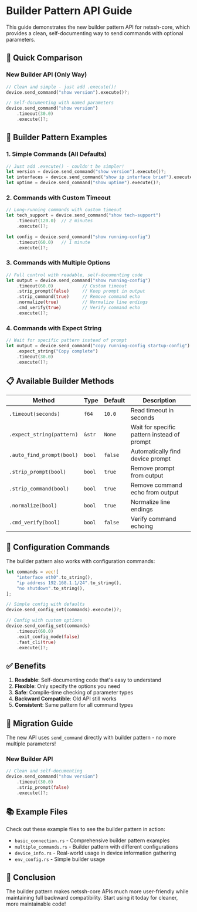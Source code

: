 # Builder Pattern API Guide

This guide demonstrates the new builder pattern API for netssh-core, which provides a clean, self-documenting way to send commands with optional parameters.

## 🎯 Quick Comparison

### New Builder API (Only Way)
```rust
// Clean and simple - just add .execute()!
device.send_command("show version").execute()?;

// Self-documenting with named parameters
device.send_command("show version")
    .timeout(30.0)
    .execute()?;
```

## 🚀 Builder Pattern Examples

### 1. Simple Commands (All Defaults)
```rust
// Just add .execute() - couldn't be simpler!
let version = device.send_command("show version").execute()?;
let interfaces = device.send_command("show ip interface brief").execute()?;
let uptime = device.send_command("show uptime").execute()?;
```

### 2. Commands with Custom Timeout
```rust
// Long-running commands with custom timeout
let tech_support = device.send_command("show tech-support")
    .timeout(120.0)  // 2 minutes
    .execute()?;

let config = device.send_command("show running-config")
    .timeout(60.0)   // 1 minute
    .execute()?;
```

### 3. Commands with Multiple Options
```rust
// Full control with readable, self-documenting code
let output = device.send_command("show running-config")
    .timeout(60.0)           // Custom timeout
    .strip_prompt(false)     // Keep prompt in output
    .strip_command(true)     // Remove command echo
    .normalize(true)         // Normalize line endings
    .cmd_verify(true)        // Verify command echo
    .execute()?;
```

### 4. Commands with Expect String
```rust
// Wait for specific pattern instead of prompt
let output = device.send_command("copy running-config startup-config")
    .expect_string("Copy complete")
    .timeout(30.0)
    .execute()?;
```

## 📋 Available Builder Methods

| Method | Type | Default | Description |
|--------|------|---------|-------------|
| `.timeout(seconds)` | `f64` | `10.0` | Read timeout in seconds |
| `.expect_string(pattern)` | `&str` | `None` | Wait for specific pattern instead of prompt |
| `.auto_find_prompt(bool)` | `bool` | `false` | Automatically find device prompt |
| `.strip_prompt(bool)` | `bool` | `true` | Remove prompt from output |
| `.strip_command(bool)` | `bool` | `true` | Remove command echo from output |
| `.normalize(bool)` | `bool` | `true` | Normalize line endings |
| `.cmd_verify(bool)` | `bool` | `false` | Verify command echoing |

## 🔧 Configuration Commands

The builder pattern also works with configuration commands:

```rust
let commands = vec![
    "interface eth0".to_string(),
    "ip address 192.168.1.1/24".to_string(),
    "no shutdown".to_string(),
];

// Simple config with defaults
device.send_config_set(commands).execute()?;

// Config with custom options
device.send_config_set(commands)
    .timeout(60.0)
    .exit_config_mode(false)
    .fast_cli(true)
    .execute()?;
```

## ✅ Benefits

1. **Readable**: Self-documenting code that's easy to understand
2. **Flexible**: Only specify the options you need
3. **Safe**: Compile-time checking of parameter types
4. **Backward Compatible**: Old API still works
5. **Consistent**: Same pattern for all command types

## 🔄 Migration Guide

The new API uses `send_command` directly with builder pattern - no more multiple parameters!

### New Builder API
```rust
// Clean and self-documenting
device.send_command("show version")
    .timeout(30.0)
    .strip_prompt(false)
    .execute()?;
```

## 📚 Example Files

Check out these example files to see the builder pattern in action:

- `basic_connection.rs` - Comprehensive builder pattern examples
- `multiple_commands.rs` - Builder pattern with different configurations
- `device_info.rs` - Real-world usage in device information gathering
- `env_config.rs` - Simple builder usage

## 🎉 Conclusion

The builder pattern makes netssh-core APIs much more user-friendly while maintaining full backward compatibility. Start using it today for cleaner, more maintainable code!
